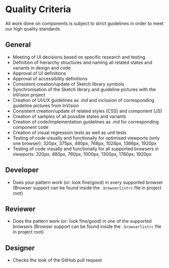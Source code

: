 # Quality Criteria

All work done on components is subject to strict guidelines in order to meet our high quality standards.

## General
- Meeting of UI decisions based on specific research and testing
- Definition of hierarchy structures and naming all related states and variants in design and code
- Approval of UI definitions
- Approval of accessibility definitions
- Consistent creation/update of Sketch library symbols
- Synchronisation of the Sketch library and guideline pictures with the InVision project
- Creation of UI/UX guidelines as .md and inclusion of corresponding guideline pictures from InVision
- Consistent creation/update of related styles (CSS) and component (JS)
- Creation of samples of all possible states and variants
- Creation of code/implementation guidelines as .md for corresponding component code
- Creation of visual regression tests as well as unit tests
- Testing of code visually and functionally for optimised viewports (only one browser): 320px, 375px, 480px, 768px, 1024px, 1366px, 1920px
- Testing of code visually and functionally for all supported browsers in viewports: 320px, 480px, 760px, 1000px, 1300px, 1760px, 1920px

## Developer
- Does your pattern work (or: look fine/good) in *every* supported browser (Browser support can be found inside the `.browserlistrc` file in project root)

## Reviewer
- Does the pattern work (or: look fine/good) in *one* of the supported browsers (Browser support can be found inside the `.browserlistrc` file in project root)

## Designer
- Checks the look of the GitHub pull request
